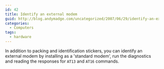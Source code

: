 ```yaml
---
id: 42
title: Identify an external modem
guid: http://blog.andymadge.com/uncategorized/2007/06/29/identify-an-external-modem/
categories:
  - Computers
tags:
  - hardware
---
```

In addition to packing and identification stickers, you can identify an external modem by installing as a 'standard modem', run the diagnostics and reading the responses for `AT13` and `AT16` commands.